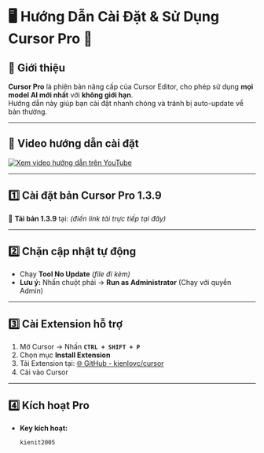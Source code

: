 # 🖥️ Hướng Dẫn Cài Đặt & Sử Dụng **Cursor Pro** 🚀

## 📌 Giới thiệu
**Cursor Pro** là phiên bản nâng cấp của Cursor Editor, cho phép sử dụng **mọi model AI mới nhất** với **không giới hạn**.  
Hướng dẫn này giúp bạn cài đặt nhanh chóng và tránh bị auto-update về bản thường.

---

## 🎥 Video hướng dẫn cài đặt
[![Xem video hướng dẫn trên YouTube](https://img.shields.io/badge/YouTube-Video%20Setup-red?logo=youtube&logoColor=white)](https://youtu.be/r62rbotkTO0)

---

## 1️⃣ Cài đặt bản Cursor Pro 1.3.9
🔗 **Tải bản 1.3.9** tại: *(điền link tải trực tiếp tại đây)*

---

## 2️⃣ Chặn cập nhật tự động
- Chạy **Tool No Update** *(file đi kèm)*  
- **Lưu ý:** Nhấn chuột phải → **Run as Administrator** (Chạy với quyền Admin)

---

## 3️⃣ Cài Extension hỗ trợ
1. Mở Cursor → Nhấn **`CTRL + SHIFT + P`**  
2. Chọn mục **Install Extension**  
3. Tải Extension tại: [🌐 GitHub - kienlovc/cursor](https://github.com/kienlovc/cursor)  
4. Cài vào Cursor

---

## 4️⃣ Kích hoạt Pro
- **Key kích hoạt:**  
  ```plaintext
  kienit2005
